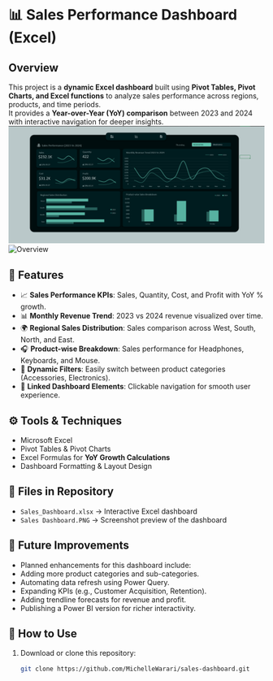 # 📊 Sales Performance Dashboard (Excel)

## Overview
This project is a **dynamic Excel dashboard** built using **Pivot Tables, Pivot Charts, and Excel functions** to analyze sales performance across regions, products, and time periods.  
It provides a **Year-over-Year (YoY) comparison** between 2023 and 2024 with interactive navigation for deeper insights.
![Overview](./images/Dashboard.PNG)
![Overview](./images/SalesDashboard.PNG)
## 🔑 Features
- 📈 **Sales Performance KPIs**: Sales, Quantity, Cost, and Profit with YoY % growth.  
- 📊 **Monthly Revenue Trend**: 2023 vs 2024 revenue visualized over time.  
- 🌍 **Regional Sales Distribution**: Sales comparison across West, South, North, and East.  
- 🎧 **Product-wise Breakdown**: Sales performance for Headphones, Keyboards, and Mouse.  
- 🔄 **Dynamic Filters**: Easily switch between product categories (Accessories, Electronics).  
- 📌 **Linked Dashboard Elements**: Clickable navigation for smooth user experience.  

## ⚙️ Tools & Techniques
- Microsoft Excel  
- Pivot Tables & Pivot Charts  
- Excel Formulas for **YoY Growth Calculations**  
- Dashboard Formatting & Layout Design  

## 📂 Files in Repository
- `Sales_Dashboard.xlsx` → Interactive Excel dashboard  
- `Sales Dashboard.PNG` → Screenshot preview of the dashboard  

## 🔮 Future Improvements
- Planned enhancements for this dashboard include:
- Adding more product categories and sub-categories.
- Automating data refresh using Power Query.
- Expanding KPIs (e.g., Customer Acquisition, Retention).
- Adding trendline forecasts for revenue and profit.
- Publishing a Power BI version for richer interactivity.

## 🚀 How to Use
1. Download or clone this repository:
   ```bash
   git clone https://github.com/MichelleWarari/sales-dashboard.git
